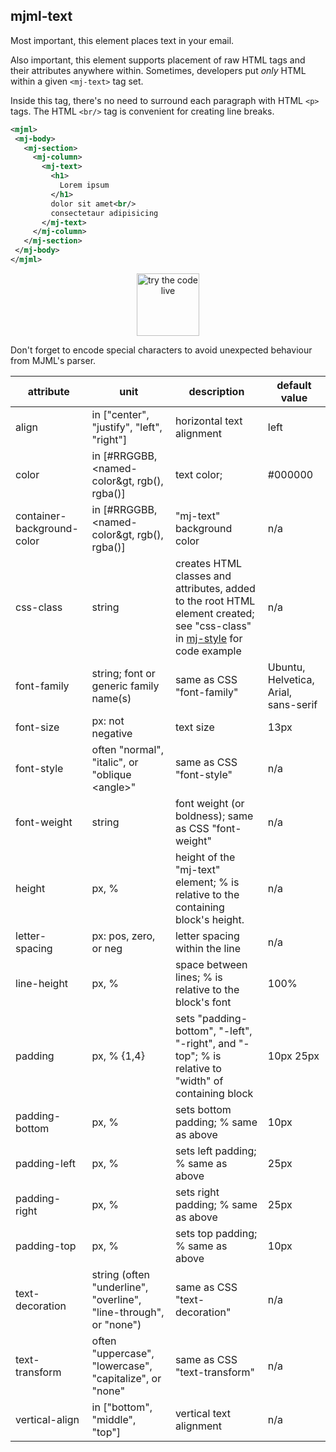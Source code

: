 ## mjml-text

Most important, this element places text in your email.

Also important, this element supports placement of raw HTML tags
  and their attributes anywhere within.
Sometimes, developers put _only_ HTML within a given `<mj-text>` tag set.

Inside this tag, there's no need to surround each paragraph with HTML `<p>` tags.
The HTML `<br/>` tag is convenient for creating  line breaks.



 ```xml
<mjml>
  <mj-body>
    <mj-section>
      <mj-column>
        <mj-text>
          <h1>
            Lorem ipsum
          </h1>
          dolor sit amet<br/>
          consectetaur adipisicing
        </mj-text>
      </mj-column>
    </mj-section>
  </mj-body>
</mjml>
 ```

<p align="center">
  <a href="https://mjml.io/try-it-live/elements/text">
    <img width="100px" src="https://mjml.io/assets/img/svg/TRYITLIVE.svg"
         alt="try the code live" />
  </a>
</p> 

<aside class="notice">
Don't forget to encode special characters to avoid unexpected
  behaviour from MJML's parser.
</aside>

 attribute                    | unit                    | description                                 | default value
------------------------------|-------------------------|---------------------------------------------|-------------------------------------
align      | in ["center", "justify", "left", "right"]      | horizontal text alignment <!--- not CSS "align" because different shape -->      | left
color      | in [#RRGGBB, &lt;named-color&gt, rgb(), rgba()] <!--- see color.js in mjml-core -->      | text color; <!--- not CSS "color" because different shape -->  | #000000
container-background-color    | in [#RRGGBB, &lt;named-color&gt, rgb(), rgba()] <!--- see color.js in mjml-core -->      | "mj-text" background color <!--- not CSS "color" because different shape -->      | n/a
css-class      | string       | creates HTML classes and attributes, added to the root HTML element created; see "css-class" in [mj-style](#mjml-style) for code example      | n/a
font-family                   | string; font or generic family name(s)      | same as CSS "font-family"       | Ubuntu, Helvetica, Arial, sans-serif
font-size      | px: not negative      | text size <!--- not CSS "font-size" because different shape -->      | 13px
font-style        | often "normal", "italic", or "oblique &lt;angle&gt;"      | same as CSS "font-style"      | n/a
font-weight                   | string            | font weight (or boldness); same as CSS "font-weight"      | n/a
height      | px, %      | height of the "mj-text" element; % is relative to the containing block's height. <!--- not CSS "height" because different shape -->      | n/a
letter-spacing       | px: pos, zero, or neg      | letter spacing within the line <!--- not CSS "letter-spacing" because different shape -->      | n/a
line-height          | px, %       | space between lines; % is relative to the block's font <!--- not CSS "line-height" because different shape -->      | 100%
padding              | px, % {1,4}      | sets "padding-bottom", "-left", "-right", and "-top"; % is relative to "width" of containing block <!--- not CSS "padding" because different shape -->      | 10px 25px
padding-bottom       | px, %                            | sets bottom padding; % same as above        | 10px
padding-left         | px, %                            | sets left padding; % same as above          | 25px
padding-right        | px, %                            | sets right padding; % same as above         | 25px
padding-top          | px, %                            | sets top padding; % same as above           | 10px
text-decoration      | string (often "underline", "overline", "line-through", or "none")      | same as CSS "text-decoration"      | n/a
text-transform       | often "uppercase", "lowercase", "capitalize", or "none"      |  same as CSS "text-transform"      | n/a
vertical-align      | in ["bottom", "middle", "top"]      | vertical text alignment <!--- not CSS "vertical-align" because different shape --> | n/a

